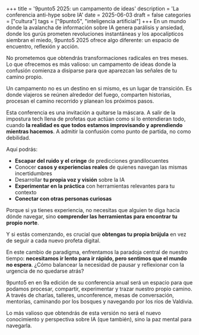 +++
title = '9punto5 2025: un campamento de ideas'
description = 'La conferencia anti-hype sobre IA'
date = 2025-06-03
draft = false
categories = ["cultura"]
tags = ["9punto5", "inteligencia artificial"]
+++
En un mundo donde la avalancha de información sobre IA genera parálisis y ansiedad, donde los gurús prometen revoluciones instantáneas y los apocalípticos siembran el miedo, 9punto5 2025 ofrece algo diferente: un espacio de encuentro, reflexión y acción.

No prometemos que obtendrás transformaciones radicales en tres meses. Lo que ofrecemos es más valioso: un campamento de ideas donde la confusión comienza a disiparse para que aparezcan las señales de tu camino propio.

Un campamento no es un destino en si mismo, es un lugar de transición. Es donde viajeros se reúnen alrededor del fuego, comparten historias, procesan el camino recorrido y planean los próximos pasos.

Esta conferencia es una invitación a quitarse la máscara. A salir de la impostura tech llena de profetas que actúan como si lo entendieran todo, cuando **la realidad es que todos estamos improvisando y aprendiendo mientras hacemos**. A admitir la confusión como punto de partida, no como debilidad.

Aquí podrás:
- **Escapar del ruido y el cringe** de predicciones grandilocuentes
- Conocer **casos y experiencias reales** de quienes navegan las mismas incertidumbres
- Desarrollar **tu propia voz y visión** sobre la IA
- **Experimentar en la práctica** con herramientas relevantes para tu contexto
- **Conectar con otras personas curiosas**

Porque si ya tienes experiencia, no necesitas que alguien te diga hacia dónde navegar, sino **comprender las herramientas para encontrar tu propio norte**. 

Y si estás comenzando, es crucial que **obtengas tu propia brújula** en vez de seguir a cada nuevo profeta digital.

En este cambio de paradigma, enfrentamos la paradoja central de nuestro tiempo: **necesitamos ir lento para ir rápido, pero sentimos que el mundo no espera**. ¿Cómo balancear la necesidad de pausar y reflexionar con la urgencia de no quedarse atrás?

9punto5 en en 9a edición de su conferencia anual será un espacio para que podamos procesar, compartir, experimentar y trazar nuestro propio camino. A través de charlas, talleres, unconference, mesas de conversación, mentorías, caminando por los bosques y navegando por los ríos de Valdivia.

Lo más valioso que obtendrás de esta versión no será el nuevo conocimiento y perspectiva sobre IA (que también), sino la paz mental para navegarla.